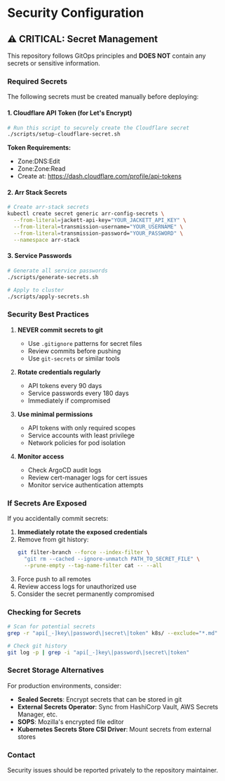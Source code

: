 # Security Configuration

## ⚠️ CRITICAL: Secret Management

This repository follows GitOps principles and **DOES NOT** contain any secrets or sensitive information.

### Required Secrets

The following secrets must be created manually before deploying:

#### 1. Cloudflare API Token (for Let's Encrypt)
```bash
# Run this script to securely create the Cloudflare secret
./scripts/setup-cloudflare-secret.sh
```

**Token Requirements:**
- Zone:DNS:Edit
- Zone:Zone:Read
- Create at: https://dash.cloudflare.com/profile/api-tokens

#### 2. Arr Stack Secrets
```bash
# Create arr-stack secrets
kubectl create secret generic arr-config-secrets \
  --from-literal=jackett-api-key="YOUR_JACKETT_API_KEY" \
  --from-literal=transmission-username="YOUR_USERNAME" \
  --from-literal=transmission-password="YOUR_PASSWORD" \
  --namespace arr-stack
```

#### 3. Service Passwords
```bash
# Generate all service passwords
./scripts/generate-secrets.sh

# Apply to cluster
./scripts/apply-secrets.sh
```

### Security Best Practices

1. **NEVER commit secrets to git**
   - Use `.gitignore` patterns for secret files
   - Review commits before pushing
   - Use `git-secrets` or similar tools

2. **Rotate credentials regularly**
   - API tokens every 90 days
   - Service passwords every 180 days
   - Immediately if compromised

3. **Use minimal permissions**
   - API tokens with only required scopes
   - Service accounts with least privilege
   - Network policies for pod isolation

4. **Monitor access**
   - Check ArgoCD audit logs
   - Review cert-manager logs for cert issues
   - Monitor service authentication attempts

### If Secrets Are Exposed

If you accidentally commit secrets:

1. **Immediately rotate the exposed credentials**
2. Remove from git history:
   ```bash
   git filter-branch --force --index-filter \
     "git rm --cached --ignore-unmatch PATH_TO_SECRET_FILE" \
     --prune-empty --tag-name-filter cat -- --all
   ```
3. Force push to all remotes
4. Review access logs for unauthorized use
5. Consider the secret permanently compromised

### Checking for Secrets

```bash
# Scan for potential secrets
grep -r "api[_-]key\|password\|secret\|token" k8s/ --exclude="*.md"

# Check git history
git log -p | grep -i "api[_-]key\|password\|secret\|token"
```

### Secret Storage Alternatives

For production environments, consider:
- **Sealed Secrets**: Encrypt secrets that can be stored in git
- **External Secrets Operator**: Sync from HashiCorp Vault, AWS Secrets Manager, etc.
- **SOPS**: Mozilla's encrypted file editor
- **Kubernetes Secrets Store CSI Driver**: Mount secrets from external stores

### Contact

Security issues should be reported privately to the repository maintainer.